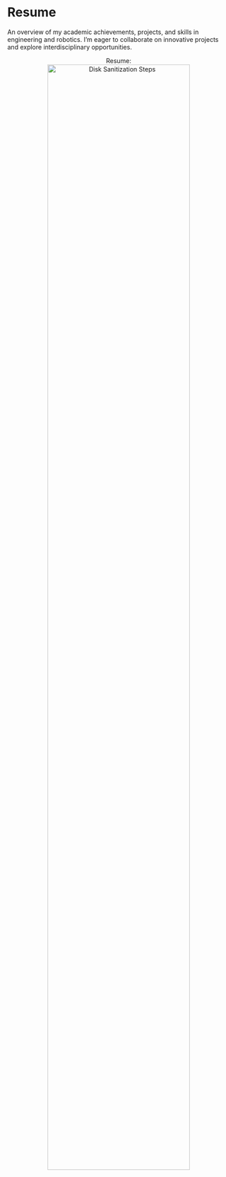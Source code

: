 # Resume
An overview of my academic achievements, projects, and skills in engineering and robotics. I’m eager to collaborate on innovative projects and explore interdisciplinary opportunities.                                                                   

<p align="center">
Resume: <br/>
<img src="https://imgur.com/6g2b4yS.png" height="80%" width="80%" alt="Disk Sanitization Steps"/>
<br />
<br />
